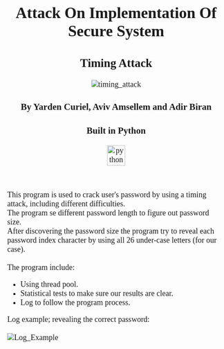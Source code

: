 <div style="text-align: center; font-size:18px;">
	<div style="display: inline-block; text-align: left; color:#1d1d1d; font-family: Tahoma;">
	<h1 align="center" style="color:#1d1d1d; font-family: Tahoma;">Attack On Implementation Of Secure System</h1>
	<h2 align="center" style="color:#1d1d1d; font-family: Tahoma;">Timing Attack</h2>
	<p align="center">
		<img src="https://i.ibb.co/7ttz6fL/cyber-security-badge-seal-large-clock-rdb4b868655fd4a85a84c7f42ad4eb3ae-fup13-8byvr-307-removebg-pre.png" alt="timing_attack"/>
	<h3 align="center" style="color:#1d1d1d; font-family: Tahoma;">By Yarden Curiel, Aviv Amsellem and Adir Biran</h3>
	<h3 align="center" style="color:#1d1d1d; font-family: Tahoma;">Built in Python<br></h3>
	</p>
	<p align="center">
	<img src="https://i.ibb.co/4PQvZNy/python-logo.png" alt="python_anvil" width="42" height="47"/>
	</p>
	<br>
	<p>
	This program is used to crack user's password by using a timing attack, including different difficulties.<br>
	The program se different password length to figure out password size.<br>
	After discovering the password size the program try to reveal each password index character by using all 26 under-case letters (for our case).<br><br>
	The program include:
	<ul>
	  <li>Using thread pool.</li>
	  <li>Statistical tests to make sure our results are clear.</li>
	  <li>Log to follow the program process.</li>
	</ul>
	Log example; revealing the correct password:<br><br>
	<img src="https://i.ibb.co/mzFrTyF/curiey-2.png" alt="Log_Example"/><br><br>
	</p>
</div>
</div>	
